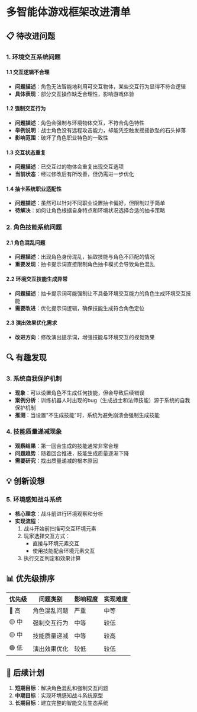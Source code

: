 # 多智能体游戏框架改进清单

## 📋 待改进问题

### 1. 环境交互系统问题

#### 1.1 交互逻辑不合理
- **问题描述**：角色无法智能地利用可交互物体，某些交互行为显得不符合逻辑
- **具体表现**：部分交互操作缺乏合理性，影响游戏体验

#### 1.2 强制交互行为
- **问题描述**：角色会强制与环境物体交互，不符合角色特性
- **举例说明**：战士角色没有远程攻击能力，却能凭空触发摇摇欲坠的石头掉落
- **影响范围**：破坏了角色职业特色的一致性

#### 1.3 交互状态重复
- **问题描述**：已交互过的物体会重复出现交互选项
- **当前状态**：经过修改后有所改善，但仍需进一步优化

#### 1.4 抽卡系统职业适配性
- **问题描述**：虽然可以针对不同职业设置抽卡偏好，但限制过于简单
- **待解决**：如何让角色根据自身特点和环境状况选择合适的抽卡策略

### 2. 角色技能系统问题

#### 2.1 角色混乱问题
- **问题描述**：出现角色身份混乱，抽取技能与角色不匹配的情况
- **重要发现**：抽卡提示词直接限制角色抽卡模式会导致角色混乱

#### 2.2 环境交互技能生成异常
- **问题描述**：抽卡提示词可能强制让不具备环境交互能力的角色生成环境交互技能
- **需要改进**：优化提示词逻辑，确保技能生成符合角色定位

#### 2.3 演出效果优化需求
- **改进方向**：修改演出提示词，增强技能与环境交互的视觉效果

## 🔍 有趣发现

### 3. 系统自我保护机制
- **现象**：可以设置角色不生成任何技能，但会导致后续错误
- **案例分析**：训练机器人时出现的bug（生成战士和法师技能）源于系统的自我保护机制
- **推测**：当设置"不生成技能"时，系统为避免崩溃会强制生成技能

### 4. 技能质量递减现象
- **观察结果**：第一回合生成的技能通常非常合理
- **问题趋势**：随着回合推进，技能生成质量逐渐下降
- **需要研究**：找出质量递减的根本原因

## 💡 创新设想

### 5. 环境感知战斗系统
- **核心理念**：战斗前进行环境观察和分析
- **实现流程**：
  1. 战斗开始前扫描可交互环境元素
  2. 玩家选择交互方式：
     - 直接与环境元素交互
     - 使用技能配合环境元素交互
  3. 执行交互判定和效果计算

## 📊 优先级排序

| 优先级 | 问题类别 | 影响程度 | 实现难度 |
|--------|----------|----------|----------|
| 🔴 高 | 角色混乱问题 | 严重 | 中等 |
| 🟡 中 | 强制交互行为 | 中等 | 较低 |
| 🟡 中 | 技能质量递减 | 中等 | 较高 |
| 🟢 低 | 演出效果优化 | 较低 | 较低 |

## 📝 后续计划

1. **短期目标**：解决角色混乱和强制交互问题
2. **中期目标**：实现环境感知战斗系统原型
3. **长期目标**：建立完整的智能交互生态系统